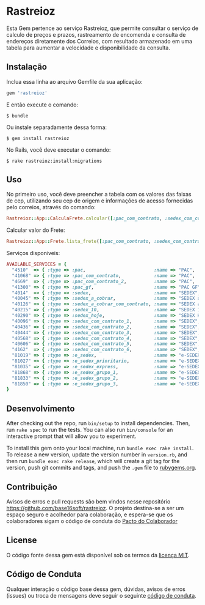 # Rastreioz

Esta Gem pertence ao serviço Rastreioz, que permite consultar o serviço de calculo de preços e prazos, rastreamento de encomenda e consulta de endereços diretamente dos Correios, com resultado armazenado em uma tabela para aumentar a velocidade e disponibilidade da consulta.

## Instalação

Inclua essa linha ao arquivo Gemfile da sua aplicação:

```ruby
gem 'rastreioz'
```

E então execute o comando:

    $ bundle

Ou instale separadamente dessa forma:

    $ gem install rastreioz

No Rails, você deve executar o comando:

    $ rake rastreioz:install:migrations

## Uso

No primeiro uso, você deve preencher a tabela com os valores das faixas de cep, utilizando seu cep de origem e informações de acesso fornecidas pelo correios, através do comando:

```ruby
Rastreioz::App::CalculaFrete.calcular([:pac_com_contrato, :sedex_com_contrato_1], {cep_origem: "CEP_DE_ORIGEM", comprimento: 20, altura: 20, largura: 20, codigo_empresa: CODIGO_DA_EMPRESA, senha: SENHA_CORREIOS})
```

Calcular valor do Frete:

```ruby
Rastreioz::App::Frete.lista_frete([:pac_com_contrato, :sedex_com_contrato_1], {cep_origem: '01154-010', cep_destino: '06351-140', peso: 2, formato: :caixa_pacote, comprimento: 20, altura: 20, largura: 20, diametro: 20, valor_declarado: 115.00})
```

Serviços disponíveis:

```ruby
AVAILABLE_SERVICES = {
  "4510"  => { :type => :pac,                         :name => "PAC",            :description => "PAC sem contrato"                  },
  "41068" => { :type => :pac_com_contrato,            :name => "PAC",            :description => "PAC com contrato"                  },
  "4669"  => { :type => :pac_com_contrato_2,          :name => "PAC",            :description => "PAC com contrato"                  },
  "41300" => { :type => :pac_gf,                      :name => "PAC GF",         :description => "PAC para grandes formatos"         },
  "4014"  => { :type => :sedex,                       :name => "SEDEX",          :description => "SEDEX sem contrato"                },
  "40045" => { :type => :sedex_a_cobrar,              :name => "SEDEX a Cobrar", :description => "SEDEX a Cobrar, sem contrato"      },
  "40126" => { :type => :sedex_a_cobrar_com_contrato, :name => "SEDEX a Cobrar", :description => "SEDEX a Cobrar, com contrato"      },
  "40215" => { :type => :sedex_10,                    :name => "SEDEX 10",       :description => "SEDEX 10, sem contrato"            },
  "40290" => { :type => :sedex_hoje,                  :name => "SEDEX Hoje",     :description => "SEDEX Hoje, sem contrato"          },
  "40096" => { :type => :sedex_com_contrato_1,        :name => "SEDEX",          :description => "SEDEX com contrato"                },
  "40436" => { :type => :sedex_com_contrato_2,        :name => "SEDEX",          :description => "SEDEX com contrato"                },
  "40444" => { :type => :sedex_com_contrato_3,        :name => "SEDEX",          :description => "SEDEX com contrato"                },
  "40568" => { :type => :sedex_com_contrato_4,        :name => "SEDEX",          :description => "SEDEX com contrato"                },
  "40606" => { :type => :sedex_com_contrato_5,        :name => "SEDEX",          :description => "SEDEX com contrato"                },
  "4162"  => { :type => :sedex_com_contrato_6,        :name => "SEDEX",          :description => "SEDEX com contrato"                },
  "81019" => { :type => :e_sedex,                     :name => "e-SEDEX",        :description => "e-SEDEX, com contrato"             },
  "81027" => { :type => :e_sedex_prioritario,         :name => "e-SEDEX",        :description => "e-SEDEX Prioritário, com contrato" },
  "81035" => { :type => :e_sedex_express,             :name => "e-SEDEX",        :description => "e-SEDEX Express, com contrato"     },
  "81868" => { :type => :e_sedex_grupo_1,             :name => "e-SEDEX",        :description => "(Grupo 1) e-SEDEX, com contrato"   },
  "81833" => { :type => :e_sedex_grupo_2,             :name => "e-SEDEX",        :description => "(Grupo 2) e-SEDEX, com contrato"   },
  "81850" => { :type => :e_sedex_grupo_3,             :name => "e-SEDEX",        :description => "(Grupo 3) e-SEDEX, com contrato"   }
}
```

## Desenvolvimento

After checking out the repo, run `bin/setup` to install dependencies. Then, run `rake spec` to run the tests. You can also run `bin/console` for an interactive prompt that will allow you to experiment.

To install this gem onto your local machine, run `bundle exec rake install`. To release a new version, update the version number in `version.rb`, and then run `bundle exec rake release`, which will create a git tag for the version, push git commits and tags, and push the `.gem` file to [rubygems.org](https://rubygems.org).

## Contribuição

Avisos de erros e pull requests são bem vindos nesse repositório https://github.com/base16soft/rastreioz. O projeto destina-se a ser um espaço seguro e acolhedor para colaboração, e espera-se que os colaboradores sigam o código de conduta do [Pacto do Colaborador](http://contributor-covenant.org)

## License

O código fonte dessa gem está disponível sob os termos da [licença MIT](https://opensource.org/licenses/MIT).

## Código de Conduta

Qualquer interação o código base dessa gem, dúvidas, avisos de erros (issues) ou troca de mensagens deve seguir o seguinte [código de conduta](https://github.com/base16soft/rastreioz/blob/master/CODE_OF_CONDUCT.md).
